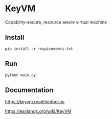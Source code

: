# KeyVM

Capability-secure, resource aware virtual machine

## Install

`pip install -r requirements.txt`

## Run

`python main.py`

## Documentation

https://keyvm.readthedocs.io

https://esolangs.org/wiki/KeyVM
